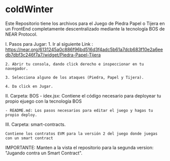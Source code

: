 # coldWinter

Este Repositorio tiene los archivos para el Juego de Piedra Papel o Tijera en un FrontEnd completamente descentralizado mediante la tecnología BOS de NEAR Protocol.

I. Pasos para Jugar: 1. Ir al siguiente Link :
https://near.org/6131245a0c886f96bd516d3f4adc5b61a7dcb683f10e2a6eedb7dbf3c246f7a7/widget/Piedra-Papel-Tijera

    2. Abrir tu consola, dando click derecho e inspeccionar en tu navegador.

    3. Selecciona alguno de los ataques (Piedra, Papel y Tijera).

    4. Da click en Jugar.

II. Carpeta: BOS - idex.jsx: Contiene el código necesario para deployear tu propio ejuego con la tecnología BOS

    - README.md: Los pasos necesarios para editar el juego y hagas tu propio deploy.

III. Carpeta: smart-contracts.

    Contiene los contratos EVM para la versión 2 del juego donde juegas con un smart contract

IMPORTANTE: Manten a la vista el repositorio para la segunda version: "Jugando contra un Smart Contract".

